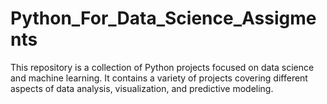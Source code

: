 # Python_For_Data_Science_Assigments
This repository is a collection of Python projects focused on data science and machine learning. It contains a variety of projects covering different aspects of data analysis, visualization, and predictive modeling.
